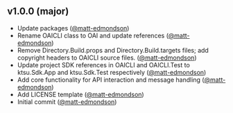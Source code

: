 ## v1.0.0 (major)

- Update packages ([@matt-edmondson](https://github.com/matt-edmondson))
- Rename OAICLI class to OAI and update references ([@matt-edmondson](https://github.com/matt-edmondson))
- Remove Directory.Build.props and Directory.Build.targets files; add copyright headers to OAICLI source files. ([@matt-edmondson](https://github.com/matt-edmondson))
- Update project SDK references in OAICLI and OAICLI.Test to ktsu.Sdk.App and ktsu.Sdk.Test respectively ([@matt-edmondson](https://github.com/matt-edmondson))
- Add core functionality for API interaction and message handling ([@matt-edmondson](https://github.com/matt-edmondson))
- Add LICENSE template ([@matt-edmondson](https://github.com/matt-edmondson))
- Initial commit ([@matt-edmondson](https://github.com/matt-edmondson))
